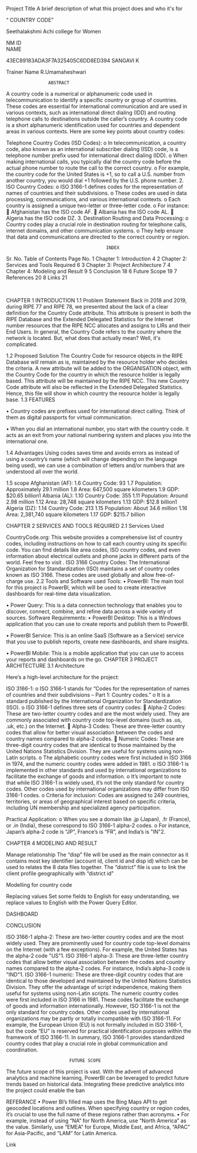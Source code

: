 Project Title
A brief description of what this project does and who it's for

“ COUNTRY CODE”

Seethalakshmi Achi college for Women

NM ID	
NAME

43EC89183ADA3F7A325405C6DD8ED394 SANGAVI K

Trainer Name R.Umamaheshwari

                    ABSTRACT               	
                                                                  
A country code is a numerical or alphanumeric code used in telecommunication to identify a specific country or group of countries. These codes are essential for international communication and are used in various contexts, such as international direct dialing (IDD) and routing telephone calls to destinations outside the caller’s country. A country code is a short alphanumeric identification used for countries and dependent areas in various contexts. Here are some key points about country codes:

Telephone Country Codes (ISD Codes):
o In telecommunication, a country code, also known as an international subscriber dialing (ISD) code, is a telephone number prefix used for international direct dialing (IDD). o When making international calls, you typically dial the country code before the actual phone number to route the call to the correct country. o For example, the country code for the United States is +1, so to call a U.S. number from another country, you would dial +1 followed by the U.S. phone number. 2. ISO Country Codes: o ISO 3166-1 defines codes for the representation of names of countries and their subdivisions. o These codes are used in data processing, communications, and various international contexts. o Each country is assigned a unique two-letter or three-letter code. o For instance:  Afghanistan has the ISO code AF.  Albania has the ISO code AL.  Algeria has the ISO code DZ. 3. Destination Routing and Data Processing: o Country codes play a crucial role in destination routing for telephone calls, internet domains, and other communication systems. o They help ensure that data and communications are directed to the correct country or region.

                                          INDEX
Sr. No. Table of Contents Page No. 1 Chapter 1: Introduction 4 2 Chapter 2: Services and Tools Required 6 3 Chapter 3: Project Architecture 7 4 Chapter 4: Modeling and Result 9 5 Conclusion 18 6 Future Scope 19 7 References 20 8 Links 21

 

CHAPTER 1 INTRODUCTION 1.1 Problem Statement Back in 2018 and 2019, during RIPE 77 and RIPE 78, we presented about the lack of a clear definition for the Country Code attribute. This attribute is present in both the RIPE Database and the Extended Delegated Statistics for the Internet number resources that the RIPE NCC allocates and assigns to LIRs and their End Users. In general, the Country Code refers to the country where the network is located. But, what does that actually mean? Well, it's complicated.

1.2 Proposed Solution The Country Code for resource objects in the RIPE Database will remain as is, maintained by the resource holder who decides the criteria. A new attribute will be added to the ORGANISATION object, with the Country Code for the country in which the resource holder is legally based. This attribute will be maintained by the RIPE NCC. This new Country Code attribute will also be reflected in the Extended Delegated Statistics. Hence, this file will show in which country the resource holder is legally base. 1.3 FEATURES

• Country codes are prefixes used for international direct calling. Think of them as digital passports for virtual communication.

• When you dial an international number, you start with the country code. It acts as an exit from your national numbering system and places you into the international one.

1.4 Advantages Using codes saves time and avoids errors as instead of using a country’s name (which will change depending on the language being used), we can use a combination of letters and/or numbers that are understood all over the world.

1.5 scope Afghanistan (AF): 1.6 Country Code: 93 1.7 Population: Approximately 29.1 million 1.8 Area: 647,500 square kilometers 1.9 GDP: $20.65 billion1 Albania (AL): 1.10 Country Code: 355 1.11 Population: Around 2.98 million 1.12 Area: 28,748 square kilometers 1.13 GDP: $12.8 billion1 Algeria (DZ): 1.14 Country Code: 213 1.15 Population: About 34.6 million 1.16 Area: 2,381,740 square kilometers 1.17 GDP: $215.7 billion

CHAPTER 2 SERVICES AND TOOLS REQUIRED 2.1 Services Used

CountryCode.org: This website provides a comprehensive list of country codes, including instructions on how to call each country using its specific code. You can find details like area codes, ISO country codes, and even information about electrical outlets and phone jacks in different parts of the world. Feel free to visit .
ISO 3166 Country Codes: The International Organization for Standardization (ISO) maintains a set of country codes known as ISO 3166. These codes are used globally and allow free-of-charge use.
2.2 Tools and Software used Tools: • PowerBI: The main tool for this project is PowerBI, which will be used to create interactive dashboards for real-time data visualization.

• Power Query: This is a data connection technology that enables you to discover, connect, combine, and refine data across a wide variety of sources. Software Requirements: • PowerBI Desktop: This is a Windows application that you can use to create reports and publish them to PowerBI.

• PowerBI Service: This is an online SaaS (Software as a Service) service that you use to publish reports, create new dashboards, and share insights.

• PowerBI Mobile: This is a mobile application that you can use to access your reports and dashboards on the go. CHAPTER 3 PROJECT ARCHITECTURE 3.1 Architecture

Here’s a high-level architecture for the project:

ISO 3166-1:
o ISO 3166-1 stands for “Codes for the representation of names of countries and their subdivisions – Part 1: Country codes.” o It is a standard published by the International Organization for Standardization (ISO). o ISO 3166-1 defines three sets of country codes:  Alpha-2 Codes: These are two-letter country codes and are the most widely used. They are commonly associated with country code top-level domains (such as .us, .uk, etc.) on the Internet.  Alpha-3 Codes: These are three-letter country codes that allow for better visual association between the codes and country names compared to alpha-2 codes.  Numeric Codes: These are three-digit country codes that are identical to those maintained by the United Nations Statistics Division. They are useful for systems using non-Latin scripts. o The alphabetic country codes were first included in ISO 3166 in 1974, and the numeric country codes were added in 1981. o ISO 3166-1 is implemented in other standards and used by international organizations to facilitate the exchange of goods and information. o It’s important to note that while ISO 3166-1 is widely used, it’s not the only standard for country codes. Other codes used by international organizations may differ from ISO 3166-1 codes. o Criteria for inclusion: Codes are assigned to 249 countries, territories, or areas of geographical interest based on specific criteria, including UN membership and specialized agency participation.

Practical Application:
o When you see a domain like .jp (Japan), .fr (France), or .in (India), these correspond to ISO 3166-1 alpha-2 codes. o For instance, Japan’s alpha-2 code is “JP”, France’s is “FR”, and India’s is "IN"2.

CHAPTER 4 MODELING AND RESULT

Manage relationship The “disp” file will be used as the main connector as it contains most key identifier (account id, client id and disp id) which can be used to relates the 8 data files together. The “district” file is use to link the client profile geographically with “district id”

Modelling for country code

Replacing values Set some fields to English for easy understanding, we replace values to English with the Power Query Editor.

DASHBOARD

CONCLUSION

ISO 3166-1 alpha-2: These are two-letter country codes and are the most widely used. They are prominently used for country code top-level domains on the Internet (with a few exceptions). For example, the United States has the alpha-2 code "US"1.
ISO 3166-1 alpha-3: These are three-letter country codes that allow better visual association between the codes and country names compared to the alpha-2 codes. For instance, India’s alpha-3 code is "IND"1.
ISO 3166-1 numeric: These are three-digit country codes that are identical to those developed and maintained by the United Nations Statistics Division. They offer the advantage of script independence, making them useful for systems using non-Latin scripts. The numeric country codes were first included in ISO 3166 in 1981.
These codes facilitate the exchange of goods and information internationally. However, ISO 3166-1 is not the only standard for country codes. Other codes used by international organizations may be partly or totally incompatible with ISO 3166-11. For example, the European Union (EU) is not formally included in ISO 3166-1, but the code “EU” is reserved for practical identification purposes within the framework of ISO 3166-11. In summary, ISO 3166-1 provides standardized country codes that play a crucial role in global communication and coordination.

                            FUTURE SCOPE
The future scope of this project is vast. With the advent of advanced analytics and machine learning, PowerBI can be leveraged to predict future trends based on historical data. Integrating these predictive analytics into the project could enable the ban

REFERANCE • Power BI’s filled map uses the Bing Maps API to get geocoded locations and outlines. When specifying country or region codes, it’s crucial to use the full name of these regions rather than acronyms. • For example, instead of using “NA” for North America, use “North America” as the value. Similarly, use “EMEA” for Europe, Middle East, and Africa, “APAC” for Asia-Pacific, and “LAM” for Latin America.

Link
